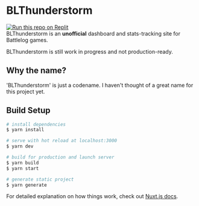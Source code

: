 # BLThunderstorm
[![Run this repo on Replit](https://replit.com/badge/github/Nefomemes/BLThunderstorm)](https://replit.com/github/Nefomemes/BLThunderstorm)
<br/>
BLThunderstorm is an **unofficial** dashboard and stats-tracking site for Battlelog games.

BLThunderstorm is still work in progress and not production-ready.

## Why the name?
'BLThunderstorm' is just a codename. I haven't thought of a great name for this project yet.

## Build Setup

```bash
# install dependencies
$ yarn install

# serve with hot reload at localhost:3000
$ yarn dev

# build for production and launch server
$ yarn build
$ yarn start

# generate static project
$ yarn generate
```

For detailed explanation on how things work, check out [Nuxt.js docs](https://nuxtjs.org).
